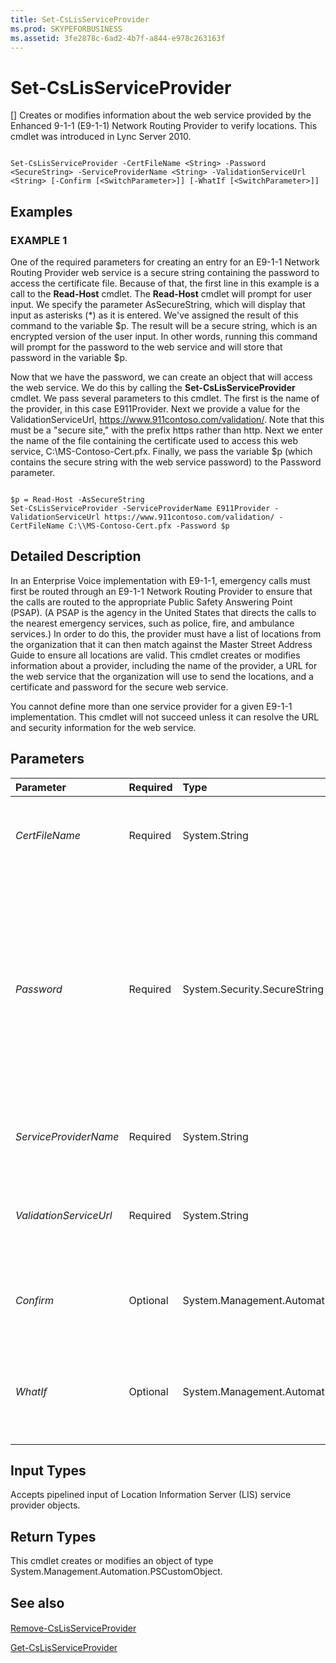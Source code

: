 ```yaml
---
title: Set-CsLisServiceProvider
ms.prod: SKYPEFORBUSINESS
ms.assetid: 3fe2878c-6ad2-4b7f-a844-e978c263163f
---
```



# Set-CsLisServiceProvider
[]
Creates or modifies information about the web service provided by the Enhanced 9-1-1 (E9-1-1) Network Routing Provider to verify locations. This cmdlet was introduced in Lync Server 2010.
  
    
    


```

Set-CsLisServiceProvider -CertFileName <String> -Password <SecureString> -ServiceProviderName <String> -ValidationServiceUrl <String> [-Confirm [<SwitchParameter>]] [-WhatIf [<SwitchParameter>]]

```


## Examples


  
    
    

### EXAMPLE 1

One of the required parameters for creating an entry for an E9-1-1 Network Routing Provider web service is a secure string containing the password to access the certificate file. Because of that, the first line in this example is a call to the **Read-Host** cmdlet. The **Read-Host** cmdlet will prompt for user input. We specify the parameter AsSecureString, which will display that input as asterisks (*) as it is entered. We've assigned the result of this command to the variable $p. The result will be a secure string, which is an encrypted version of the user input. In other words, running this command will prompt for the password to the web service and will store that password in the variable $p.
  
    
    
Now that we have the password, we can create an object that will access the web service. We do this by calling the **Set-CsLisServiceProvider** cmdlet. We pass several parameters to this cmdlet. The first is the name of the provider, in this case E911Provider. Next we provide a value for the ValidationServiceUrl, https://www.911contoso.com/validation/. Note that this must be a "secure site," with the prefix https rather than http. Next we enter the name of the file containing the certificate used to access this web service, C:\\MS-Contoso-Cert.pfx. Finally, we pass the variable $p (which contains the secure string with the web service password) to the Password parameter.
  
    
    



```

$p = Read-Host -AsSecureString
Set-CsLisServiceProvider -ServiceProviderName E911Provider -ValidationServiceUrl https://www.911contoso.com/validation/ -CertFileName C:\\MS-Contoso-Cert.pfx -Password $p
```


## Detailed Description

In an Enterprise Voice implementation with E9-1-1, emergency calls must first be routed through an E9-1-1 Network Routing Provider to ensure that the calls are routed to the appropriate Public Safety Answering Point (PSAP). (A PSAP is the agency in the United States that directs the calls to the nearest emergency services, such as police, fire, and ambulance services.) In order to do this, the provider must have a list of locations from the organization that it can then match against the Master Street Address Guide to ensure all locations are valid. This cmdlet creates or modifies information about a provider, including the name of the provider, a URL for the web service that the organization will use to send the locations, and a certificate and password for the secure web service.
  
    
    
You cannot define more than one service provider for a given E9-1-1 implementation. This cmdlet will not succeed unless it can resolve the URL and security information for the web service.
  
    
    

## Parameters



|**Parameter**|**Required**|**Type**|**Description**|
|:-----|:-----|:-----|:-----|
| _CertFileName_ <br/> |Required  <br/> |System.String  <br/> |The name (and full path) of the certificate file. This file must have a PFX file extension.  <br/> |
| _Password_ <br/> |Required  <br/> |System.Security.SecureString  <br/> |A secure string containing the password needed to access the certificate in the password protected file. Secure strings can be created by using the **ConvertTo-SecureString** cmdlet or the **Read-Host** cmdlet with the AsSecureString parameter. <br/> |
| _ServiceProviderName_ <br/> |Required  <br/> |System.String  <br/> |The name of the E9-1-1 Network Routing Provider.  <br/> |
| _ValidationServiceUrl_ <br/> |Required  <br/> |System.String  <br/> |The URL of the web service. This must be a secure URL, beginning with the prefix https://.  <br/> |
| _Confirm_ <br/> |Optional  <br/> |System.Management.Automation.SwitchParameter  <br/> |Prompts you for confirmation before executing the command.  <br/> |
| _WhatIf_ <br/> |Optional  <br/> |System.Management.Automation.SwitchParameter  <br/> |Describes what would happen if you executed the command without actually executing the command.  <br/> |
   

## Input Types

Accepts pipelined input of Location Information Server (LIS) service provider objects.
  
    
    

## Return Types

This cmdlet creates or modifies an object of type System.Management.Automation.PSCustomObject.
  
    
    

## See also


#### 


  
    
    
 [Remove-CsLisServiceProvider](remove-cslisserviceprovider.md)
  
    
    
 [Get-CsLisServiceProvider](get-cslisserviceprovider.md)
